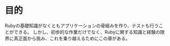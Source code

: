 # 目的
Rubyの基礎知識がなくともアプリケーションの骨組みを作り、テストも行うことができる。
しかし、初歩的な作業だけでなく、Rubyに関する知識と経験の限界に真正面から挑み、これを乗り越えるためにこの章がある。

